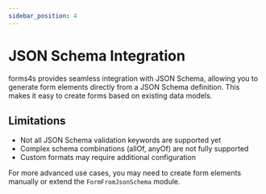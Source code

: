 ```yaml
---
sidebar_position: 4
---
```

# JSON Schema Integration

forms4s provides seamless integration with JSON Schema, allowing you to generate form elements directly from a JSON Schema definition. 
This makes it easy to create forms based on existing data models.


## Limitations

- Not all JSON Schema validation keywords are supported yet
- Complex schema combinations (allOf, anyOf) are not fully supported
- Custom formats may require additional configuration

For more advanced use cases, you may need to create form elements manually or extend the `FormFromJsonSchema` module.